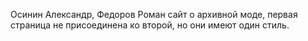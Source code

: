 Осинин Александр, Федоров Роман сайт о архивной моде, первая страница не присоединена ко второй, но они имеют один стиль.
